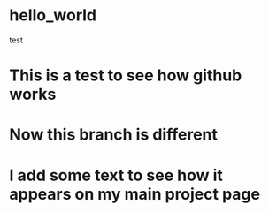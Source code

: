 # hello_world
test
# This is a test to see how github works
# Now this branch is different
# I add some text to see how it appears on my main project page
